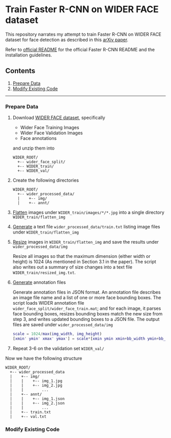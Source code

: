 # Train Faster R-CNN on WIDER FACE dataset

This repository narrates my attempt to train Faster R-CNN on WIDER FACE dataset for face detection as described in this [arXiv paper](https://arxiv.org/abs/1606.03473).

Refer to [official README](./README_official.md) for the official Faster R-CNN README and the installation guidelines.

## Contents
1. [Prepare Data](#prepare-data)
2. [Modify Existing Code](#modify-existing-code)

---

### Prepare Data

1. Download [WIDER FACE dataset](http://mmlab.ie.cuhk.edu.hk/projects/WIDERFace/), specifically
   
   + Wider Face Training Images
   + Wider Face Validation Images
   + Face annotations
   
   and unzip them into

    ```
    WIDER_ROOT/
      +-- wider_face_split/
      +-- WIDER_train/
      +-- WIDER_val/
   ```
   
2. Create the following directories

    ```
    WIDER_ROOT/
      +-- wider_processed_data/
      |    +-- img/
      |    +-- annt/
   ```
   
3. [Flatten](./face_scripts/flatten.py) images under `WIDER_train/images/*/*.jpg` into a single directory `WIDER_train/flatten_img`
4. [Generate](./face_scripts/gen_ls.sh) a text file `wider_processed_data/train.txt` listing image files under `WIDER_train/flatten_img`
5. [Resize](./face_scripts/resize.sh) images in `WIDER_train/flatten_img` and save the results under `wider_processed_data/img`
   
   Resize all images so that the maximum dimension (either width or height) is 1024 (As mentioned in Section 3.1 in the paper). The script also writes out a summary of size changes into a text file `WIDER_train/resized_img.txt`.
   
6. [Generate](./face_scripts/gen_annt.m) annotation files
  
    Generate annotation files in JSON format. An annotation file describes an image file name and a list of one or more face bounding boxes. The script loads WIDER annotation file `wider_face_split/wider_face_train.mat`; and for each image, it parses face bounding boxes, resizes bounding boxes match the new size from step 3, and writes updated bounding boxes to a JSON file. The output files are saved under `wider_processed_data/img`

    ```matlab
    scale = 1024/max(img_width, img_height)
    [xmin' ymin' xmax' ymax'] = scale*[xmin ymin xmin+bb_width ymin+bb_height]
    ```

6. Repeat 3-6 on the validation set `WIDER_val/`


Now we have the following structure


    WIDER_ROOT/
      +-- wider_processed_data
      |    +-- img/
      |    |    +-- img_1.jpg
      |    |    +-- img_2.jpg
      |    |        ...
      |    +-- annt/
      |    |    +-- img_1.json
      |    |    +-- img_2.json
      |    |        ...
      |    +-- train.txt
      |    +-- val.txt


### Modify Existing Code



